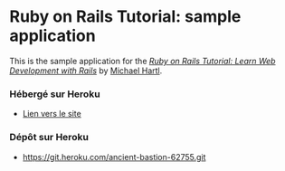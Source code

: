 # Ruby on Rails Tutorial: sample application
This is the sample application for the
[*Ruby on Rails Tutorial:
Learn Web Development with Rails*](http://www.railstutorial.org/)
by [Michael Hartl](http://www.michaelhartl.com/).

### Hébergé sur Heroku ###

* [Lien vers le site](https://ancient-bastion-62755.herokuapp.com/)

### Dépôt sur Heroku ###

* https://git.heroku.com/ancient-bastion-62755.git